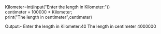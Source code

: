 Kilometer=int(input("Enter the length in Kilometer:"))  
centimeter  = 100000 * Kilometer;    
print("The length in centimeter",centimeter)

Output:-
Enter the length in Kilometer:40
The length in centimeter 4000000
